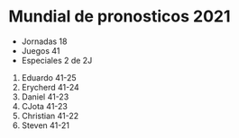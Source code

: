 


# Mundial de pronosticos 2021 #

* Jornadas 18
* Juegos 41
* Especiales 2 de 2J

1. Eduardo 41-25
2. Erycherd 41-24
3. Daniel 41-23
4. CJota 41-23
5. Christian 41-22
6. Steven 41-21